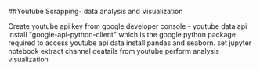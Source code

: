 ##Youtube Scrapping- data analysis and Visualization

Create youtube api key from google developer console - youtube data api
install "google-api-python-client" which is the google python package required to access youtube api data
install pandas and seaborn.
set jupyter notebook
extract channel deatails from youtube 
perform analysis 
visualization 
